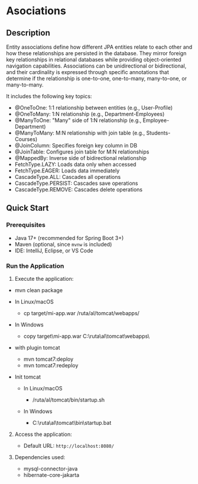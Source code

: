 # Asociations

## Description

Entity associations define how different JPA entities relate to each other and how these relationships are persisted in the database. They mirror foreign key relationships in relational databases while providing object-oriented navigation capabilities. Associations can be unidirectional or bidirectional, and their cardinality is expressed through specific annotations that determine if the relationship is one-to-one, one-to-many, many-to-one, or many-to-many.

It includes the following key topics:

- @OneToOne: 1:1 relationship between entities (e.g., User-Profile)
- @OneToMany: 1:N relationship (e.g., Department-Employees)
- @ManyToOne: "Many" side of 1:N relationship (e.g., Employee-Department)
- @ManyToMany: M:N relationship with join table (e.g., Students-Courses)
- @JoinColumn: Specifies foreign key column in DB
- @JoinTable: Configures join table for M:N relationships
- @MappedBy: Inverse side of bidirectional relationship
- FetchType.LAZY: Loads data only when accessed
- FetchType.EAGER: Loads data immediately
- CascadeType.ALL: Cascades all operations
- CascadeType.PERSIST: Cascades save operations
- CascadeType.REMOVE: Cascades delete operations

## Quick Start

### Prerequisites

- Java 17+ (recommended for Spring Boot 3+)
- Maven (optional, since `mvnw` is included)
- IDE: IntelliJ, Eclipse, or VS Code

### Run the Application

1. Execute the application:
- mvn clean package

- In Linux/macOS
  - cp target/mi-app.war /ruta/al/tomcat/webapps/

- In Windows
  - copy target\mi-app.war C:\ruta\al\tomcat\webapps\

- with plugin tomcat
  - mvn tomcat7:deploy  
  - mvn tomcat7:redeploy

- Init tomcat
  - In Linux/macOS
    - /ruta/al/tomcat/bin/startup.sh

  - In Windows
    - C:\ruta\al\tomcat\bin\startup.bat


2. Access the application:
   - Default URL: `http://localhost:8080/`

3. Dependencies used:
   - mysql-connector-java
   - hibernate-core-jakarta
